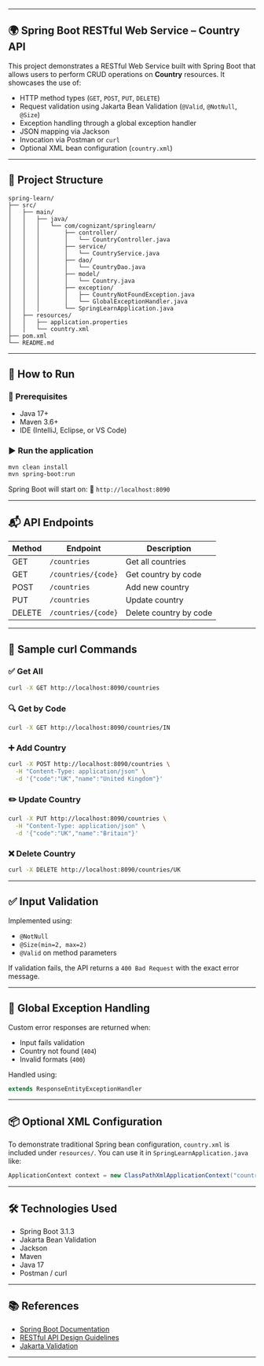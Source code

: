 
---

## 🌍 Spring Boot RESTful Web Service – Country API

This project demonstrates a RESTful Web Service built with Spring Boot that allows users to perform CRUD operations on **Country** resources. It showcases the use of:

* HTTP method types (`GET`, `POST`, `PUT`, `DELETE`)
* Request validation using Jakarta Bean Validation (`@Valid`, `@NotNull`, `@Size`)
* Exception handling through a global exception handler
* JSON mapping via Jackson
* Invocation via Postman or `curl`
* Optional XML bean configuration (`country.xml`)

---

## 📁 Project Structure

```
spring-learn/
├── src/
│   ├── main/
│   │   ├── java/
│   │   │   └── com/cognizant/springlearn/
│   │   │       ├── controller/
│   │   │       │   └── CountryController.java
│   │   │       ├── service/
│   │   │       │   └── CountryService.java
│   │   │       ├── dao/
│   │   │       │   └── CountryDao.java
│   │   │       ├── model/
│   │   │       │   └── Country.java
│   │   │       ├── exception/
│   │   │       │   ├── CountryNotFoundException.java
│   │   │       │   └── GlobalExceptionHandler.java
│   │   │       └── SpringLearnApplication.java
│   ├── resources/
│   │   ├── application.properties
│   │   └── country.xml
├── pom.xml
└── README.md
```

---

## 🚀 How to Run

### 🔧 Prerequisites

* Java 17+
* Maven 3.6+
* IDE (IntelliJ, Eclipse, or VS Code)

### ▶️ Run the application

```bash
mvn clean install
mvn spring-boot:run
```

Spring Boot will start on:
📍 `http://localhost:8090`

---

## 📬 API Endpoints

| Method | Endpoint            | Description            |
| ------ | ------------------- | ---------------------- |
| GET    | `/countries`        | Get all countries      |
| GET    | `/countries/{code}` | Get country by code    |
| POST   | `/countries`        | Add new country        |
| PUT    | `/countries`        | Update country         |
| DELETE | `/countries/{code}` | Delete country by code |

---

## 🔄 Sample curl Commands

### ✅ Get All

```bash
curl -X GET http://localhost:8090/countries
```

### 🔍 Get by Code

```bash
curl -X GET http://localhost:8090/countries/IN
```

### ➕ Add Country

```bash
curl -X POST http://localhost:8090/countries \
  -H "Content-Type: application/json" \
  -d '{"code":"UK","name":"United Kingdom"}'
```

### ✏️ Update Country

```bash
curl -X PUT http://localhost:8090/countries \
  -H "Content-Type: application/json" \
  -d '{"code":"UK","name":"Britain"}'
```

### ❌ Delete Country

```bash
curl -X DELETE http://localhost:8090/countries/UK
```

---

## ✅ Input Validation

Implemented using:

* `@NotNull`
* `@Size(min=2, max=2)`
* `@Valid` on method parameters

If validation fails, the API returns a `400 Bad Request` with the exact error message.

---

## 🛑 Global Exception Handling

Custom error responses are returned when:

* Input fails validation
* Country not found (`404`)
* Invalid formats (`400`)

Handled using:

```java
extends ResponseEntityExceptionHandler
```

---

## 📦 Optional XML Configuration

To demonstrate traditional Spring bean configuration, `country.xml` is included under `resources/`.
You can use it in `SpringLearnApplication.java` like:

```java
ApplicationContext context = new ClassPathXmlApplicationContext("country.xml");
```

---

## 🛠 Technologies Used

* Spring Boot 3.1.3
* Jakarta Bean Validation
* Jackson
* Maven
* Java 17
* Postman / curl

---

## 📚 References

* [Spring Boot Documentation](https://docs.spring.io/spring-boot/docs/current/reference/html/)
* [RESTful API Design Guidelines](https://restfulapi.net/resource-naming/)
* [Jakarta Validation](https://jakarta.ee/specifications/bean-validation/)

---


